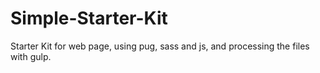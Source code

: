 # Simple-Starter-Kit
Starter Kit for web page, using pug, sass and js, and processing the files with gulp.
